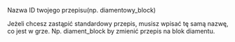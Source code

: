 Nazwa ID twojego przepisu(np. diamentowy_block)

Jeżeli chcesz zastąpić standardowy przepis, musisz wpisać tę samą nazwę, co jest w grze. Np. diament_block by zmienić przepis na blok diamentu.